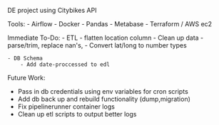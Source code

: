 DE project using Citybikes API 

Tools:
    - Airflow
    - Docker
    - Pandas
    - Metabase
    - Terraform / AWS ec2


Immediate To-Do:
    - ETL
        - flatten location column 
        - Clean up data - parse/trim, replace nan's, 
        - Convert lat/long to number types

    - DB Schema
        - Add date-proccessed to edl

Future Work:
 - Pass in db credentials using env variables for cron scripts
 - Add db back up and rebuild functionality (dump,migration)
 - Fix pipelinerunner container logs
 - Clean up etl scripts to output better logs



